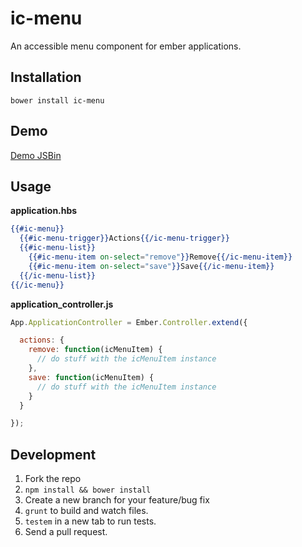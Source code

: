 ic-menu
=======

An accessible menu component for ember applications.

Installation
------------

`bower install ic-menu`

Demo
----

[Demo JSBin](http://emberjs.jsbin.com/liwuqena/1/edit)

Usage
-----

__application.hbs__

```handlebars
{{#ic-menu}}
  {{#ic-menu-trigger}}Actions{{/ic-menu-trigger}}
  {{#ic-menu-list}}
    {{#ic-menu-item on-select="remove"}}Remove{{/ic-menu-item}}
    {{#ic-menu-item on-select="save"}}Save{{/ic-menu-item}}
  {{/ic-menu-list}}
{{/ic-menu}}
```

__application_controller.js__

```js
App.ApplicationController = Ember.Controller.extend({

  actions: {
    remove: function(icMenuItem) {
      // do stuff with the icMenuItem instance
    },
    save: function(icMenuItem) {
      // do stuff with the icMenuItem instance
    }
  }

});
```

Development
-----------

1. Fork the repo
2. `npm install && bower install`
3. Create a new branch for your feature/bug fix
4. `grunt` to build and watch files.
5. `testem` in a new tab to run tests.
6. Send a pull request.

